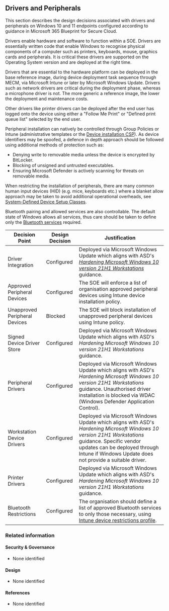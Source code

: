 Drivers and Peripherals
---

This section describes the design decisions associated with drivers and peripherals on Windows 10 and 11 endpoints configured according to guidance in Microsoft 365 Blueprint for Secure Cloud.

Drivers enable hardware and software to function within a SOE. Drivers are essentially written code that enable Windows to recognise physical components of a computer such as printers, keyboards, mouse, graphics cards and peripherals. It is critical these drivers are supported on the Operating System version and are deployed at the right time.

Drivers that are essential to the hardware platform can be deployed in the base reference image, during device deployment task sequence through MECM, via Microsoft Intune or later by Microsoft Windows Update. Drivers such as network drivers are critical during the deployment phase, whereas a microphone driver is not. The more generic a reference image, the lower the deployment and maintenance costs.

Other drivers like printer drivers can be deployed after the end user has logged onto the device using either a "Follow Me Print" or "Defined print queue list" selected by the end user.

Peripheral installation can natively be controlled through Group Policies or Intune (administrative templates or the [Device installation CSP](https://learn.microsoft.com/windows/client-management/mdm/policy-csp-deviceinstallation)). As device identifiers may be spoofed, a defence in depth approach should be followed using additional methods of protection such as:

* Denying write to removable media unless the device is encrypted by BitLocker.
* Blocking of unsigned and untrusted executables.
* Ensuring Microsoft Defender is actively scanning for threats on removable media.

When restricting the installation of peripherals, there are many common human input devices (HID) (e.g. mice, keyboards etc.) where a blanket allow approach may be taken to avoid additional operational overheads, see [System-Defined Device Setup Classes](https://learn.microsoft.com/windows-hardware/drivers/install/system-defined-device-setup-classes-available-to-vendors). 

Bluetooth pairing and allowed services are also controllable. The default state of Windows allows all services, thus care should be taken to define only the [Bluetooth services](https://learn.microsoft.com/windows/client-management/mdm/policy-csp-bluetooth#servicesallowedlist-usage-guide) required.

| Decision Point                | Design Decision | Justification                                                                                                                                                                                                                                                                                                      |
|-------------------------------|-----------------|--------------------------------------------------------------------------------------------------------------------------------------------------------------------------------------------------------------------------------------------------------------------------------------------------------------------|
| Driver Integration            | Configured      | Deployed via Microsoft Windows Update which aligns with ASD's [*Hardening Microsoft Windows 10 version 21H1 Workstations*](https://www.cyber.gov.au/resources-business-and-government/maintaining-devices-and-systems/system-hardening-and-administration/system-hardening/hardening-microsoft-windows-10-version-21h1-workstations) guidance.                                                                                                                                                                                                                                         |
| Approved Peripheral Devices   | Configured      | The SOE will enforce a list of organisation approved peripheral devices using Intune device installation policy.                                                                                                                                                                                                   |
| Unapproved Peripheral Devices | Blocked         | The SOE will block installation of unapproved peripheral devices using Intune policy.                                                                                                                                                                                                                              |
| Signed Device Driver Store    | Configured      | Deployed via Microsoft Windows Update which aligns with ASD's *Hardening Microsoft Windows 10 version 21H1 Workstations* guidance.                                                                                                                                                                                                                                         |
| Peripheral Drivers            | Configured      | Deployed via Microsoft Windows Update which aligns with ASD's *Hardening Microsoft Windows 10 version 21H1 Workstations* guidance.        Unauthorised driver installation is blocked via WDAC (Windows Defender Application Control).                                                                                                                                            |
| Workstation Device Drivers    | Configured      | Deployed via Microsoft Windows Update which aligns with ASD's *Hardening Microsoft Windows 10 version 21H1 Workstations* guidance. Specific vendor updates can be deployed through Intune if Windows Update does not provide a suitable driver.                                                                                                                            |
| Printer Drivers               | Configured      | Deployed via Microsoft Windows Update which aligns with ASD's *Hardening Microsoft Windows 10 version 21H1 Workstations* guidance.                                                                                                                                                                                                                                         |
| Bluetooth Restrictions        | Configured      | The organisation should define a list of approved Bluetooth services to only those necessary, using [Intune device restrictions profile](https://learn.microsoft.com/microsoft-365/security/defender-endpoint/mde-device-control-device-installation?view=o365-worldwide#limit-services-that-use-bluetooth). |

### Related information

#### Security & Governance

* None identified

#### Design

* None identified

#### References

* None identified
